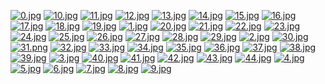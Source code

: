 
[![0.jpg](https://raw.githubusercontent.com/afwps/theatrum/master/thumbnails/0.jpg)](https://raw.githubusercontent.com/afwps/theatrum/master/papes/0.jpg)
[![10.jpg](https://raw.githubusercontent.com/afwps/theatrum/master/thumbnails/10.jpg)](https://raw.githubusercontent.com/afwps/theatrum/master/papes/10.jpg)
[![11.jpg](https://raw.githubusercontent.com/afwps/theatrum/master/thumbnails/11.jpg)](https://raw.githubusercontent.com/afwps/theatrum/master/papes/11.jpg)
[![12.jpg](https://raw.githubusercontent.com/afwps/theatrum/master/thumbnails/12.jpg)](https://raw.githubusercontent.com/afwps/theatrum/master/papes/12.jpg)
[![13.jpg](https://raw.githubusercontent.com/afwps/theatrum/master/thumbnails/13.jpg)](https://raw.githubusercontent.com/afwps/theatrum/master/papes/13.jpg)
[![14.jpg](https://raw.githubusercontent.com/afwps/theatrum/master/thumbnails/14.jpg)](https://raw.githubusercontent.com/afwps/theatrum/master/papes/14.jpg)
[![15.jpg](https://raw.githubusercontent.com/afwps/theatrum/master/thumbnails/15.jpg)](https://raw.githubusercontent.com/afwps/theatrum/master/papes/15.jpg)
[![16.jpg](https://raw.githubusercontent.com/afwps/theatrum/master/thumbnails/16.jpg)](https://raw.githubusercontent.com/afwps/theatrum/master/papes/16.jpg)
[![17.jpg](https://raw.githubusercontent.com/afwps/theatrum/master/thumbnails/17.jpg)](https://raw.githubusercontent.com/afwps/theatrum/master/papes/17.jpg)
[![18.jpg](https://raw.githubusercontent.com/afwps/theatrum/master/thumbnails/18.jpg)](https://raw.githubusercontent.com/afwps/theatrum/master/papes/18.jpg)
[![19.jpg](https://raw.githubusercontent.com/afwps/theatrum/master/thumbnails/19.jpg)](https://raw.githubusercontent.com/afwps/theatrum/master/papes/19.jpg)
[![1.jpg](https://raw.githubusercontent.com/afwps/theatrum/master/thumbnails/1.jpg)](https://raw.githubusercontent.com/afwps/theatrum/master/papes/1.jpg)
[![20.jpg](https://raw.githubusercontent.com/afwps/theatrum/master/thumbnails/20.jpg)](https://raw.githubusercontent.com/afwps/theatrum/master/papes/20.jpg)
[![21.jpg](https://raw.githubusercontent.com/afwps/theatrum/master/thumbnails/21.jpg)](https://raw.githubusercontent.com/afwps/theatrum/master/papes/21.jpg)
[![22.jpg](https://raw.githubusercontent.com/afwps/theatrum/master/thumbnails/22.jpg)](https://raw.githubusercontent.com/afwps/theatrum/master/papes/22.jpg)
[![23.jpg](https://raw.githubusercontent.com/afwps/theatrum/master/thumbnails/23.jpg)](https://raw.githubusercontent.com/afwps/theatrum/master/papes/23.jpg)
[![24.jpg](https://raw.githubusercontent.com/afwps/theatrum/master/thumbnails/24.jpg)](https://raw.githubusercontent.com/afwps/theatrum/master/papes/24.jpg)
[![25.jpg](https://raw.githubusercontent.com/afwps/theatrum/master/thumbnails/25.jpg)](https://raw.githubusercontent.com/afwps/theatrum/master/papes/25.jpg)
[![26.jpg](https://raw.githubusercontent.com/afwps/theatrum/master/thumbnails/26.jpg)](https://raw.githubusercontent.com/afwps/theatrum/master/papes/26.jpg)
[![27.jpg](https://raw.githubusercontent.com/afwps/theatrum/master/thumbnails/27.jpg)](https://raw.githubusercontent.com/afwps/theatrum/master/papes/27.jpg)
[![28.jpg](https://raw.githubusercontent.com/afwps/theatrum/master/thumbnails/28.jpg)](https://raw.githubusercontent.com/afwps/theatrum/master/papes/28.jpg)
[![29.jpg](https://raw.githubusercontent.com/afwps/theatrum/master/thumbnails/29.jpg)](https://raw.githubusercontent.com/afwps/theatrum/master/papes/29.jpg)
[![2.jpg](https://raw.githubusercontent.com/afwps/theatrum/master/thumbnails/2.jpg)](https://raw.githubusercontent.com/afwps/theatrum/master/papes/2.jpg)
[![30.jpg](https://raw.githubusercontent.com/afwps/theatrum/master/thumbnails/30.jpg)](https://raw.githubusercontent.com/afwps/theatrum/master/papes/30.jpg)
[![31.png](https://raw.githubusercontent.com/afwps/theatrum/master/thumbnails/31.png)](https://raw.githubusercontent.com/afwps/theatrum/master/papes/31.png)
[![32.jpg](https://raw.githubusercontent.com/afwps/theatrum/master/thumbnails/32.jpg)](https://raw.githubusercontent.com/afwps/theatrum/master/papes/32.jpg)
[![33.jpg](https://raw.githubusercontent.com/afwps/theatrum/master/thumbnails/33.jpg)](https://raw.githubusercontent.com/afwps/theatrum/master/papes/33.jpg)
[![34.jpg](https://raw.githubusercontent.com/afwps/theatrum/master/thumbnails/34.jpg)](https://raw.githubusercontent.com/afwps/theatrum/master/papes/34.jpg)
[![35.jpg](https://raw.githubusercontent.com/afwps/theatrum/master/thumbnails/35.jpg)](https://raw.githubusercontent.com/afwps/theatrum/master/papes/35.jpg)
[![36.jpg](https://raw.githubusercontent.com/afwps/theatrum/master/thumbnails/36.jpg)](https://raw.githubusercontent.com/afwps/theatrum/master/papes/36.jpg)
[![37.jpg](https://raw.githubusercontent.com/afwps/theatrum/master/thumbnails/37.jpg)](https://raw.githubusercontent.com/afwps/theatrum/master/papes/37.jpg)
[![38.jpg](https://raw.githubusercontent.com/afwps/theatrum/master/thumbnails/38.jpg)](https://raw.githubusercontent.com/afwps/theatrum/master/papes/38.jpg)
[![39.jpg](https://raw.githubusercontent.com/afwps/theatrum/master/thumbnails/39.jpg)](https://raw.githubusercontent.com/afwps/theatrum/master/papes/39.jpg)
[![3.jpg](https://raw.githubusercontent.com/afwps/theatrum/master/thumbnails/3.jpg)](https://raw.githubusercontent.com/afwps/theatrum/master/papes/3.jpg)
[![40.jpg](https://raw.githubusercontent.com/afwps/theatrum/master/thumbnails/40.jpg)](https://raw.githubusercontent.com/afwps/theatrum/master/papes/40.jpg)
[![41.jpg](https://raw.githubusercontent.com/afwps/theatrum/master/thumbnails/41.jpg)](https://raw.githubusercontent.com/afwps/theatrum/master/papes/41.jpg)
[![42.jpg](https://raw.githubusercontent.com/afwps/theatrum/master/thumbnails/42.jpg)](https://raw.githubusercontent.com/afwps/theatrum/master/papes/42.jpg)
[![43.jpg](https://raw.githubusercontent.com/afwps/theatrum/master/thumbnails/43.jpg)](https://raw.githubusercontent.com/afwps/theatrum/master/papes/43.jpg)
[![44.jpg](https://raw.githubusercontent.com/afwps/theatrum/master/thumbnails/44.jpg)](https://raw.githubusercontent.com/afwps/theatrum/master/papes/44.jpg)
[![4.jpg](https://raw.githubusercontent.com/afwps/theatrum/master/thumbnails/4.jpg)](https://raw.githubusercontent.com/afwps/theatrum/master/papes/4.jpg)
[![5.jpg](https://raw.githubusercontent.com/afwps/theatrum/master/thumbnails/5.jpg)](https://raw.githubusercontent.com/afwps/theatrum/master/papes/5.jpg)
[![6.jpg](https://raw.githubusercontent.com/afwps/theatrum/master/thumbnails/6.jpg)](https://raw.githubusercontent.com/afwps/theatrum/master/papes/6.jpg)
[![7.jpg](https://raw.githubusercontent.com/afwps/theatrum/master/thumbnails/7.jpg)](https://raw.githubusercontent.com/afwps/theatrum/master/papes/7.jpg)
[![8.jpg](https://raw.githubusercontent.com/afwps/theatrum/master/thumbnails/8.jpg)](https://raw.githubusercontent.com/afwps/theatrum/master/papes/8.jpg)
[![9.jpg](https://raw.githubusercontent.com/afwps/theatrum/master/thumbnails/9.jpg)](https://raw.githubusercontent.com/afwps/theatrum/master/papes/9.jpg)
